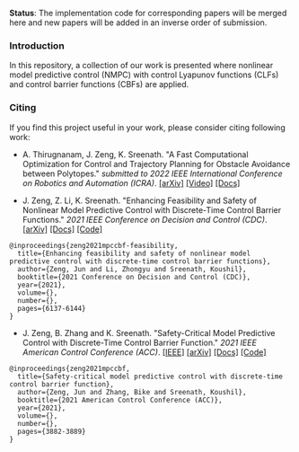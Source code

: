 **Status**: The implementation code for corresponding papers will be merged here and new papers will be added in an inverse order of submission.

### Introduction

In this repository, a collection of our work is presented where nonlinear model predictive control (NMPC) with control Lyapunov functions (CLFs) and control barrier functions (CBFs) are applied.

### Citing

If you find this project useful in your work, please consider citing following work:

* A. Thirugnanam, J. Zeng, K. Sreenath. "A Fast Computational Optimization for Control and Trajectory Planning for Obstacle Avoidance between Polytopes." *submitted to 2022 IEEE International Conference on Robotics and Automation (ICRA)*. [[arXiv]](https://arxiv.org/abs/2109.12313) [[Video]](https://youtu.be/wucophROPRY) [[Docs]]()

* J. Zeng, Z. Li, K. Sreenath. "Enhancing Feasibility and Safety of Nonlinear Model Predictive Control with Discrete-Time Control Barrier Functions." *2021 IEEE Conference on Decision and Control (CDC)*. [[arXiv]](https://arxiv.org/abs/2105.10596) [[Docs]](matlab/cdc2021/README.md) [[Code]](matlab/cdc2021)

```
@inproceedings{zeng2021mpccbf-feasibility,
  title={Enhancing feasibility and safety of nonlinear model predictive control with discrete-time control barrier functions},
  author={Zeng, Jun and Li, Zhongyu and Sreenath, Koushil},
  booktitle={2021 Conference on Decision and Control (CDC)},
  year={2021},
  volume={},
  number={},
  pages={6137-6144}
}
``` 

* J. Zeng, B. Zhang and K. Sreenath. "Safety-Critical Model Predictive Control with Discrete-Time Control Barrier Function." *2021 IEEE American Control Conference (ACC)*. [[IEEE]](https://ieeexplore.ieee.org/document/9483029) [[arXiv]](https://arxiv.org/abs/2007.11718) [[Docs]](matlab/acc2021/README.md) [[Code]](matlab/acc2021)

```
@inproceedings{zeng2021mpccbf,
  title={Safety-critical model predictive control with discrete-time control barrier function},
  author={Zeng, Jun and Zhang, Bike and Sreenath, Koushil},
  booktitle={2021 American Control Conference (ACC)},
  year={2021},
  volume={},
  number={},
  pages={3882-3889}
}
```
